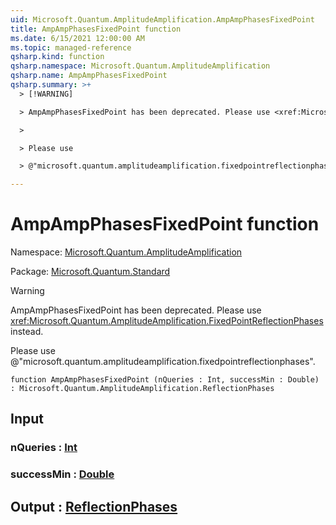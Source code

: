 ```yaml
---
uid: Microsoft.Quantum.AmplitudeAmplification.AmpAmpPhasesFixedPoint
title: AmpAmpPhasesFixedPoint function
ms.date: 6/15/2021 12:00:00 AM
ms.topic: managed-reference
qsharp.kind: function
qsharp.namespace: Microsoft.Quantum.AmplitudeAmplification
qsharp.name: AmpAmpPhasesFixedPoint
qsharp.summary: >+
  > [!WARNING]

  > AmpAmpPhasesFixedPoint has been deprecated. Please use <xref:Microsoft.Quantum.AmplitudeAmplification.FixedPointReflectionPhases> instead.

  >

  > Please use

  > @"microsoft.quantum.amplitudeamplification.fixedpointreflectionphases".

---
```


# AmpAmpPhasesFixedPoint function

Namespace: [Microsoft.Quantum.AmplitudeAmplification](xref:Microsoft.Quantum.AmplitudeAmplification)

Package: [Microsoft.Quantum.Standard](https://nuget.org/packages/Microsoft.Quantum.Standard)


> [!WARNING]
> AmpAmpPhasesFixedPoint has been deprecated. Please use <xref:Microsoft.Quantum.AmplitudeAmplification.FixedPointReflectionPhases> instead.
>
> Please use
> @"microsoft.quantum.amplitudeamplification.fixedpointreflectionphases".



```qsharp
function AmpAmpPhasesFixedPoint (nQueries : Int, successMin : Double) : Microsoft.Quantum.AmplitudeAmplification.ReflectionPhases
```


## Input

### nQueries : [Int](xref:microsoft.quantum.qsharp.valueliterals#int-literals)




### successMin : [Double](xref:microsoft.quantum.qsharp.valueliterals#double-literals)





## Output : [ReflectionPhases](xref:Microsoft.Quantum.AmplitudeAmplification.ReflectionPhases)

